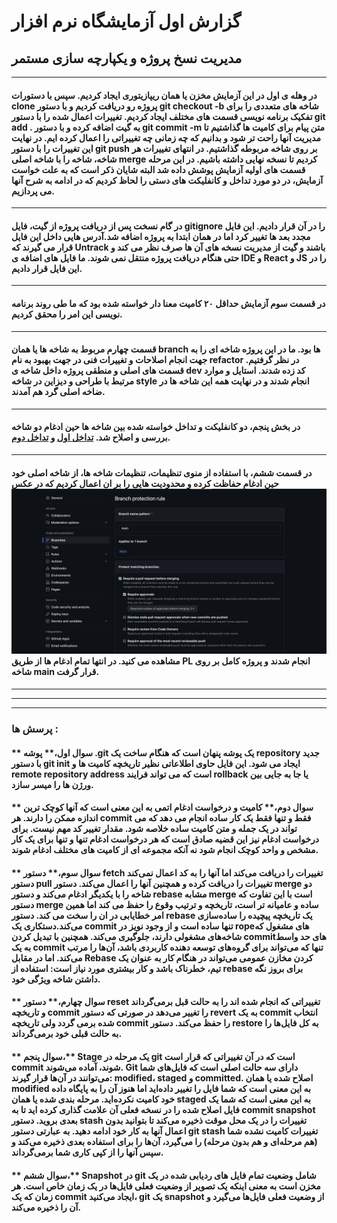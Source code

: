 # گزارش اول آزمایشگاه نرم افزار
## مدیریت نسخ پروژه و یکپارچه سازی مستمر
---
#### در وهله ی اول در این آزمایش مخزن یا همان ریپازیتوری ایجاد کردیم. سپس با دستورات clone پروژه رو دریافت کردیم و با دستور git checkout -b شاخه های متعددی را برای تفکیک برنامه نویسی قسمت های مختلف ایجاد کردیم. تغییرات اعمال شده را با دستور git add . به گیت اضافه کرده و با دستور git commit -m متن پیام برای کامیت ها گذاشتیم تا مدیریت آنها راحت تر شود و بدانیم که چه زمانی چه تغییراتی را اعمال کرده ایم. در نهایت این تغییرات را با دستور git push بر روی شاخه مربوطه گذاشتیم. در انتهای تغییرات هر شاخه، شاخه را با شاخه اصلی merge کردیم تا نسخه نهایی داشته باشیم. در این مرحله قسمت های اولیه آزمایش پوشش داده شد البته شایان ذکر است که به علت خواست آزمایش، در دو مورد تداخل و کانفلیکت های دستی را لحاظ کردیم که در ادامه به شرح آنها می پردازیم.
---
#### در گام نسخت پس از دریافت پروژه از گیت، فایل gitignore را در آن قرار دادیم. این فایل مجدد بعد ها تغییر کرد اما در همان ابتدا به پروژه اضافه شد.آدرس هایی داخل این فایل قرار می گیرند که Untrack باشند و گیت از مدیریت نسخه های آن ها صرف نظر می کند و حتی هنگام دریافت  پروژه منتقل نمی شوند. ما فایل های اضافه ی IDE و React و JS را در این فایل قرار دادیم.
---
#### در قسمت سوم آزمایش حداقل ۲۰ کامیت معنا دار خواسته شده بود که ما طی روند برنامه نویسی این امر را محقق کردیم.
---
#### قسمت چهارم مربوط به شاخه ها یا همان branch ها بود. ما در این پروژه شاخه ای را به جهت انجام اصلاحات و تغییرات فنی در جهت بهبود به نام refactor در نظر گرفتیم. قسمت های اصلی و منطقی پروژه داخل شاخه ی dev کد زده شدند. استایل و موارد مرتبط با طراحی و دیزاین در شاخه style انجام شدند و در نهایت همه این شاخه ها در ضاخه اصلی گرد هم آمدند.
---
#### در بخش پنجم، دو کانفلیکت و تداخل خواسته شده بین شاخه ها حین ادغام دو شاخه بررسی و اصلاح شد. [تداخل اول](https://github.com/atarhz/Software-Lab-Calculator/commit/73b74488a6bae146242b68d9b2a40d1e20382414) و [تداخل دوم](https://github.com/atarhz/Software-Lab-Calculator/commit/42de13c7c4345c66c6e7fb8d5eb5496d88d4afe3).
---
#### در قسمت ششم، با استفاده از منوی تنظیمات، تنظیمات شاخه ها، از شاخه اصلی خود حین ادغام حفاظت کرده و محدودیت هایی را بر ان اعمال کردیم که در عکس ![عکس](https://github.com/atarhz/Software-Lab-Calculator/blob/main/Screenshot%202023-10-29%20at%2015.21.04.png) مشاهده می کنید. در انتها تمام ادغام ها از طریق PL انجام شدند و پروژه کامل بر روی شاخه main قرار گرفت.
---
---
---
### پرسش ها :
#### ** سوال اول،** پوشه .git یک پوشه پنهان است که هنگام ساخت یک repository جدید با دستور git init ایجاد می شود. این فایل حاوی اطلاعاتی نظیر تاریخچه کامیت ها و remote repository address است که می تواند فرایند rollback یا جا به جایی بین ورژن ها را میسر سازد.
#### ** سوال دوم،** کامیت و درخواست ادغام اتمی به این معنی است که آنها کوچک ترین اندازه ممکن را دارند. هر commit فقط و تنها فقط یک کار ساده انجام می دهد که می تواند در یک جمله و متن کامیت ساده خلاصه شود. مقدار تغییر کد مهم نیست. برای درخواست ادغام نیز این قضیه صادق است که هر درخواست ادغام تنها و تنها برای یک کار مشخص و واحد کوچک انجام شود نه آنکه مجموعه ای از کامیت های مختلف ادغام شوند.
#### ** سوال سوم،** دستور fetch تغییرات را دریافت می‌کند اما آنها را به کد اعمال نمی‌کند دستور pull تغییرات را دریافت کرده و همچنین آنها را اعمال می‌کند. دستور merge دو شاخه را با یکدیگر ادغام می‌کند و دستور rebase مشابه merge است با این تفاوت که دستور merge ساده و عامیانه تر است، تاریخچه و ترتیب وقوع را حفظ می کند اما همین امر خطایابی در ان را سخت می کند. دستور rebase یک تاریخچه پیچیده را ساده‌سازی می‌کند.دستکاری یک commit تنها ساده است و از وجود نویز در ropeهای مشغول که شاخه‌های مشغولی دارند، جلوگیری می‌کند. همچنین با تبدیل کردن commitهای حد واسط به یک commit تنها که می‌تواند برای گروه‌های توسعه دهنده کاربردی باشد، آن‌ها را مرتب می‌کند. اما در مقابل Rebase کردن مخازن عمومی می‌تواند در هنگام کار به عنوان یک تیم، خطرناک باشد و کار بیشتری مورد نیاز است: استفاده از rebase برای بروز نگه داشتن شاخه ویژگی خود.
#### ** سوال چهارم،** دستور reset تغییراتی که انجام شده اند را به حالت قبل برمی‌گرداند و تاریخچه commit را تغییر می‌دهد در صورتی که دستور revert به یک commit انتخاب شده برمی گردد ولی تاریخچه commit را حفظ می‌کند. دستور restore به کل فایل‌ها را به حالت قبلی خود برمی‌گرداند.
#### ** سوال پنجم،** Stage یک مرحله در git است که در آن تغییراتی که قرار است commit شوند، آماده می‌شوند. Git دارای سه حالت اصلی است که فایل‌های شما می‌توانند در آن‌ها قرار گیرند: ‌modified، staged و committed. اصلاح شده یا همان modified به این معنی است که شما فایل را تغییر داده‌اید اما هنوز آن را به پایگاه داده خود کامیت نکرده‌اید. مرحله بندی شده یا همان staged به این معنی است که شما یک فایل اصلاح شده را در نسخه فعلی آن علامت گذاری کرده اید تا به commit snapshot بعدی بروید. دستور stash تغییرات را در یک محل موقت ذخیره می‌کند تا بتوانید بدون اعمال آنها به کار خود ادامه دهید. به عبارتی دستور git stash تغییرات کامیت نشده شما (هم مرحله‌ای و هم بدون مرحله) را می‌گیرد، آن‌ها را برای استفاده بعدی ذخیره می‌کند و سپس آنها را از کپی کاری شما برمی‌گرداند.
#### ** سوال ششم،** Snapshot در git شامل وضعیت تمام فایل های ردیابی شده در یک مخزن است به معنی اینکه یک تصویر از وضعیت فعلی فایل‌ها در یک زمان خاص است. هر زمان که یک commit ایجاد می‌کنید، git یک snapshot از وضعیت فعلی فایل‌ها می‌گیرد و آن را ذخیره می‌کند.

